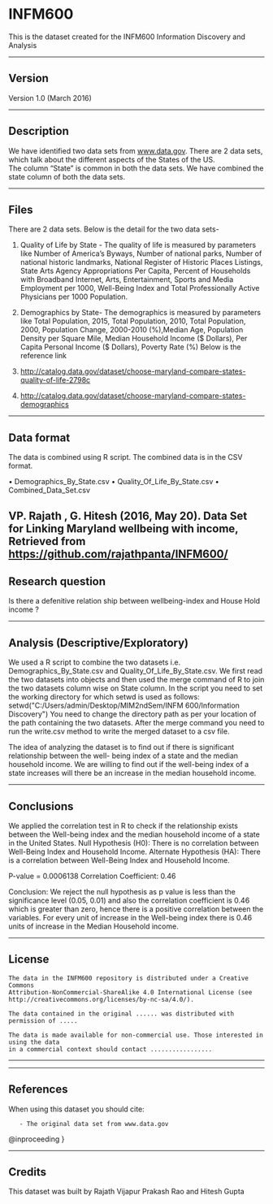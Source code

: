 # INFM600
This is the dataset created for the INFM600 Information Discovery and Analysis

-------
Version
-------

Version 1.0 (March 2016)

-----------
Description
-----------

We have identified two data sets from www.data.gov. 
There are 2 data sets, which talk about the different aspects of the States of the US.  
The column “State” is common in both the data sets. We have combined the state column of both the data sets. 

-----
Files
-----
There are 2 data sets. Below is the detail for the two data sets-
1.	Quality of Life by State - The quality of life is measured by parameters like Number of America’s Byways, Number of national parks, Number of national historic landmarks, National Register of Historic Places Listings, State Arts Agency Appropriations Per Capita, Percent of Households with Broadband Internet, Arts, Entertainment, Sports and Media Employment per 1000, Well-Being Index and Total Professionally Active Physicians per 1000 Population. 
2.	Demographics by State- The demographics is measured by parameters like Total Population, 2015, Total Population, 2010, Total Population, 2000, Population Change, 2000-2010 (%),Median Age, Population Density per Square Mile, Median Household Income ($ Dollars), Per Capita Personal Income ($ Dollars), Poverty Rate (%)
Below is the reference link

1.	http://catalog.data.gov/dataset/choose-maryland-compare-states-quality-of-life-2798c
2.	http://catalog.data.gov/dataset/choose-maryland-compare-states-demographics

-----------
Data format
-----------
The data is combined using R script. The combined data is in the CSV format.

•	Demographics_By_State.csv
•	Quality_Of_Life_By_State.csv
•	Combined_Data_Set.csv 

VP. Rajath , G. Hitesh (2016, May 20). Data Set for Linking Maryland wellbeing with income, 
 Retrieved from https://github.com/rajathpanta/INFM600/
-----------
Research question
-----------
Is there a defenitive relation ship between wellbeing-index and House Hold income ?

-----------
Analysis (Descriptive/Exploratory)
-----------
We used a R script to combine the two datasets i.e. Demographics_By_State.csv and Quality_Of_Life_By_State.csv. We first read the two datasets into objects and then used the merge command of R to join the two datasets column wise on State column. In the script you need to set the working directory for which setwd is used as follows:
setwd("C:/Users/admin/Desktop/MIM2ndSem/INFM 600/Information Discovery")
You need to change the directory path as per your location of the path containing the two datasets. 
After the merge command you need to run the write.csv method to write the merged dataset to a csv file. 

The idea of analyzing the dataset is to find out if there is significant relationship between the well- being index of a state and the median household income. We are willing to find out if the well-being index of a state increases will there be an increase in the median household income. 

-----------
Conclusions
-----------
We applied the correlation test in R to check if the relationship exists between the Well-being index and the median household income of a state in the United States. 
Null Hypothesis (H0): There is no correlation between Well-Being Index and Household Income. 
Alternate Hypothesis (HA): There is a correlation between Well-Being Index and Household Income.

P-value = 0.0006138
Correlation Coefficient: 0.46

Conclusion: We reject the null hypothesis as p value is less than the significance level (0.05, 0.01) and also the correlation coefficient is 0.46 which is greater than zero, hence there is a positive correlation between the variables. For every unit of increase in the Well-being index there is 0.46 units of increase in the Median Household income. 

------- 
License
-------

	The data in the INFM600 repository is distributed under a Creative Commons 
	Attribution-NonCommercial-ShareAlike 4.0 International License (see 
	http://creativecommons.org/licenses/by-nc-sa/4.0/).
   
   	The data contained in the original ...... was distributed with 
   	permission of .....
   
   	The data is made available for non-commercial use. Those interested in using the data 
   	in a commercial context should contact .................

----------------

 

----------
References
----------

   When using this dataset you should cite:
   
       - The original data set from www.data.gov 

   @inproceeding
   } 

-------
Credits
-------

   This dataset was built by Rajath Vijapur Prakash Rao and Hitesh Gupta



